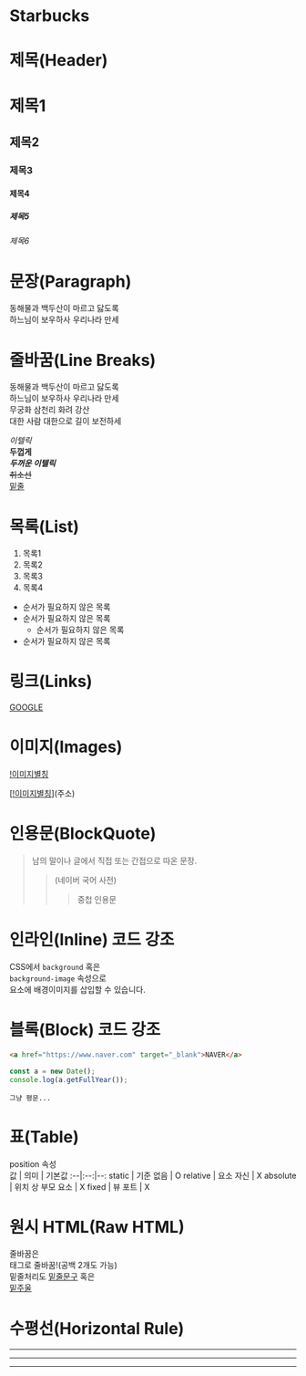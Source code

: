 # Starbucks

# 제목(Header)

# 제목1

## 제목2

### 제목3

#### 제목4

##### 제목5

###### 제목6

# 문장(Paragraph)

동해물과 백두산이 마르고 닳도록  
하느님이 보우하사 우리나라 만세

# 줄바꿈(Line Breaks)

동해물과 백두산이 마르고 닳도록  
하느님이 보우하사 우리나라 만세  
무궁화 삼천리 화려 강산  
대한 사람 대한으로 길이 보전하세

_이텔릭_  
**두껍게**  
**_두꺼운 이텔릭_**  
~~취소선~~  
<u>밑줄</u>

# 목록(List)

1. 목록1
1. 목록2
1. 목록3
1. 목록4

- 순서가 필요하지 않은 목록
- 순서가 필요하지 않은 목록
  - 순서가 필요하지 않은 목록
- 순서가 필요하지 않은 목록

# 링크(Links)

[GOOGLE](https://www.google.com "구글로 이동!")

# 이미지(Images)

[!이미지별칭](이미지주소)

<!-- 이미지 link -->

[[!이미지별칭](이미지주소)](주소)

# 인용문(BlockQuote)

> 남의 말이나 글에서 직접 또는 간접으로 따온 문장.
>
> > (네이버 국어 사전)
> >
> > > 중첩 인용문

# 인라인(Inline) 코드 강조

CSS에서 `background` 혹은  
`background-image` 속성으로  
요소에 배경이미지를 삽입할 수 있습니다.

# 블록(Block) 코드 강조

```html
<a href="https://www.naver.com" target="_blank">NAVER</a>
```

```javascript
const a = new Date();
console.log(a.getFullYear());
```

```plaintext
그냥 평문...
```

# 표(Table)

position 속성  
값 | 의미 | 기본값
:--|:--:|--:
static | 기준 없음 | O
relative | 요소 자신 | X
absolute | 위치 상 부모 요소 | X
fixed | 뷰 포트 | X

# 원시 HTML(Raw HTML)

줄바꿈은 <br/>
태그로 줄바꿈!(공백 2개도 가능)  
밑줄처리도 <u>밑줄문구</u> 혹은  
<span style="text-decoration: underline">밑주울</span>

# 수평선(Horizontal Rule)

---

---

---
